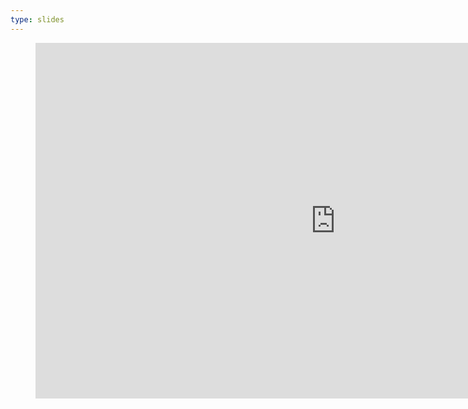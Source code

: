 ```yaml
---
type: slides
---
```

<figure class="slides_container">
<iframe src="https://docs.google.com/presentation/d/e/2PACX-1vTCB947TF8imDLr7lIm6FgoctRuRSkz2nsymFNbp1DglVzCuEQv2iyYZeAoKCfXEhCyzRFvl8Ec3UtK/embed?start=false&loop=false&delayms=3000" frameborder="0" width="960" height="569" allowfullscreen="true" mozallowfullscreen="true" webkitallowfullscreen="true"></iframe>
</figure>

